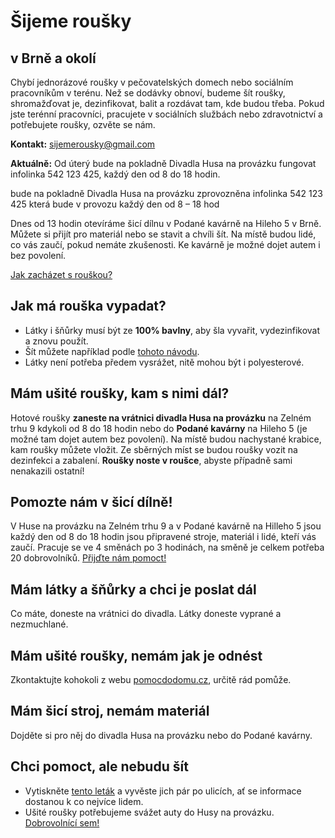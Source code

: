 # Šijeme roušky

## v Brně a okolí

Chybí jednorázové roušky v pečovatelských domech nebo sociálním pracovníkům v terénu. Než se dodávky obnoví, budeme šít roušky, shromažďovat je, dezinfikovat, balit a rozdávat tam, kde budou třeba. Pokud jste terénní pracovníci, pracujete v sociálních službách nebo zdravotnictví a potřebujete roušky, ozvěte se nám.

**Kontakt:** [sijemerousky@gmail.com](mailto:sijemerousky@gmail.com)

**Aktuálně:** Od úterý bude na pokladně Divadla Husa na provázku fungovat infolinka 542 123 425, každý den od 8 do 18 hodin.


bude na pokladně Divadla Husa na provázku zprovozněna infolinka 542 123 425 která bude v provozu každý den od 8 – 18 hod


Dnes od 13 hodin otevíráme šicí dílnu v Podané kavárně na Hileho 5 v Brně. Můžete si přijít pro materiál nebo se stavit a chvíli šít. Na místě budou lidé, co vás zaučí, pokud nemáte zkušenosti. Ke kavárně je možné dojet autem i bez povolení.

[Jak zacházet s rouškou?](https://scontent-prg1-1.xx.fbcdn.net/v/t1.15752-9/89870226_237727443933011_1964651537363894272_n.jpg?_nc_cat=105&_nc_sid=b96e70&_nc_ohc=dVfo8V14Zp4AX8Dj61Y&_nc_ht=scontent-prg1-1.xx&oh=dbc6920533f1e772bf43a4f1ca86ea3f&oe=5E93B966)


## Jak má rouška vypadat?
- Látky i šňůrky musí být ze **100% bavlny**, aby šla vyvařit, vydezinfikovat a znovu použít.
- Šít můžete například podle [tohoto návodu](https://www.caramilla.cz/site-rousky-ustenky/?fbclid=IwAR3Q53zkvkbt0IC3SnIM9dPYFqWwH2wzQT1QxwLgyl9zE6D7L_C_8wH3uEs).
- Látky není potřeba předem vysrážet, nitě mohou být i polyesterové.

## Mám ušité roušky, kam s nimi dál?
Hotové roušky **zaneste na vrátnici divadla Husa na provázku** na Zelném trhu 9 kdykoli od 8 do 18 hodin nebo do **Podané kavárny** na Hileho 5 (je možné tam dojet autem bez povolení). Na místě budou nachystané krabice, kam roušky můžete vložit. Ze sběrných míst se budou roušky vozit na dezinfekci a zabalení. **Roušky noste v roušce**, abyste případně sami nenakazili ostatní!

## Pomozte nám v šicí dílně!
V Huse na provázku na Zelném trhu 9 a v Podané kavárně na Hilleho 5 jsou každý den od 8 do 18 hodin jsou připravené stroje, materiál i lidé, kteří vás zaučí. Pracuje se ve 4 směnách po 3 hodinách, na směně je celkem potřeba 20 dobrovolníků. [Přijďte nám pomoct!](https://www.ced-brno.cz/rousky) 

## Mám látky a šňůrky a chci je poslat dál
Co máte, doneste na vrátnici do divadla. Látky doneste vyprané a nezmuchlané.

## Mám ušité roušky, nemám jak je odnést
Zkontaktujte kohokoli z webu [pomocdodomu.cz](https://www.pomocdodomu.cz/), určitě rád pomůže.

## Mám šicí stroj, nemám materiál
Dojděte si pro něj do divadla Husa na provázku nebo do Podané kavárny.

## Chci pomoct, ale nebudu šít
- Vytiskněte [tento leták](https://scontent-prg1-1.xx.fbcdn.net/v/t1.15752-9/90369550_209835203419075_7368684134853509120_n.jpg?_nc_cat=100&_nc_sid=b96e70&_nc_ohc=1E1UI7kKN1wAX8WkdLc&_nc_ht=scontent-prg1-1.xx&oh=95fcaad9d5fd92fe20be5cf0a80b7b67&oe=5E93241D) a vyvěste jich pár po ulicích, ať se informace dostanou k co nejvíce lidem.
- Ušité roušky potřebujeme svážet auty do Husy na provázku. [Dobrovolnící sem!](https://forms.gle/gsR5SUx9Ep1wG3bt7)


